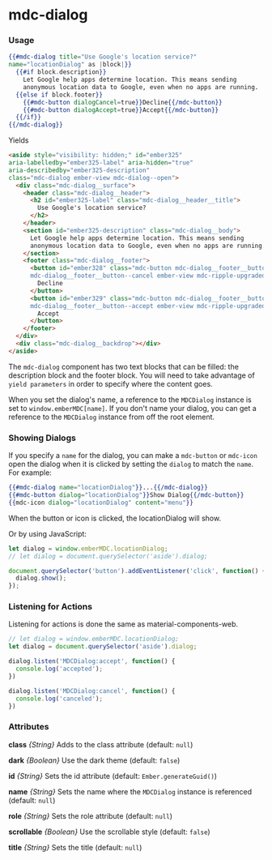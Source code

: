 # mdc-dialog

### Usage

```hbs
{{#mdc-dialog title="Use Google's location service?"
name="locationDialog" as |block|}}
  {{#if block.description}}
    Let Google help apps determine location. This means sending
    anonymous location data to Google, even when no apps are running.
  {{else if block.footer}}
    {{#mdc-button dialogCancel=true}}Decline{{/mdc-button}}
    {{#mdc-button dialogAccept=true}}Accept{{/mdc-button}}
  {{/if}}
{{/mdc-dialog}}
```

Yields

```html
<aside style="visibility: hidden;" id="ember325"
aria-labelledby="ember325-label" aria-hidden="true"
aria-describedby="ember325-description"
class="mdc-dialog ember-view mdc-dialog--open">
  <div class="mdc-dialog__surface">
    <header class="mdc-dialog__header">
      <h2 id="ember325-label" class="mdc-dialog__header__title">
        Use Google's location service?
      </h2>
    </header>
    <section id="ember325-description" class="mdc-dialog__body">
      Let Google help apps determine location. This means sending
      anonymous location data to Google, even when no apps are running.
    </section>
    <footer class="mdc-dialog__footer">
      <button id="ember328" class="mdc-button mdc-dialog__footer__button
      mdc-dialog__footer__button--cancel ember-view mdc-ripple-upgraded">
        Decline
      </button>
      <button id="ember329" class="mdc-button mdc-dialog__footer__button 
      mdc-dialog__footer__button--accept ember-view mdc-ripple-upgraded">
        Accept
      </button>
    </footer>
  </div>
  <div class="mdc-dialog__backdrop"></div>
</aside>
```

The `mdc-dialog` component has two text blocks that can be filled: the 
description block and the footer block. You will need to take advantage of
`yield parameters` in order to specify where the content goes.

When you set the dialog's name, a reference to the `MDCDialog` instance
is set to `window.emberMDC[name]`. If you don't name your dialog, you can 
get a reference to the `MDCDialog` instance from off the root element.

### Showing Dialogs

If you specify a `name` for the dialog, you can make a `mdc-button`
or `mdc-icon` open the dialog when it is clicked by setting the
`dialog` to match the `name`. For example:

```hbs
{{#mdc-dialog name="locationDialog"}}...{{/mdc-dialog}}
{{#mdc-button dialog="locationDialog"}}Show Dialog{{/mdc-button}}
{{mdc-icon dialog="locationDialog" content="menu"}}
```

When the button or icon is clicked, the locationDialog will show.

Or by using JavaScript:

```js
let dialog = window.emberMDC.locationDialog;
// let dialog = document.querySelector('aside').dialog;

document.querySelector('button').addEventListener('click', function() {
  dialog.show();
});
```

### Listening for Actions

Listening for actions is done the same as material-components-web.

```js
// let dialog = window.emberMDC.locationDialog;
let dialog = document.querySelector('aside').dialog;

dialog.listen('MDCDialog:accept', function() {
  console.log('accepted');
})

dialog.listen('MDCDialog:cancel', function() {
  console.log('canceled');
})
```

### Attributes

**class** *{String}* Adds to the class attribute (default: `null`)

**dark** *{Boolean}* Use the dark theme (default: `false`)

**id** *{String}* Sets the id attribute (default: `Ember.generateGuid()`)

**name** *{String}* Sets the name where the `MDCDialog` instance is referenced (default: `null`)

**role** *{String}* Sets the role attribute (default: `null`)

**scrollable** *{Boolean}* Use the scrollable style (default: `false`)

**title** *{String}* Sets the title (default: `null`)
